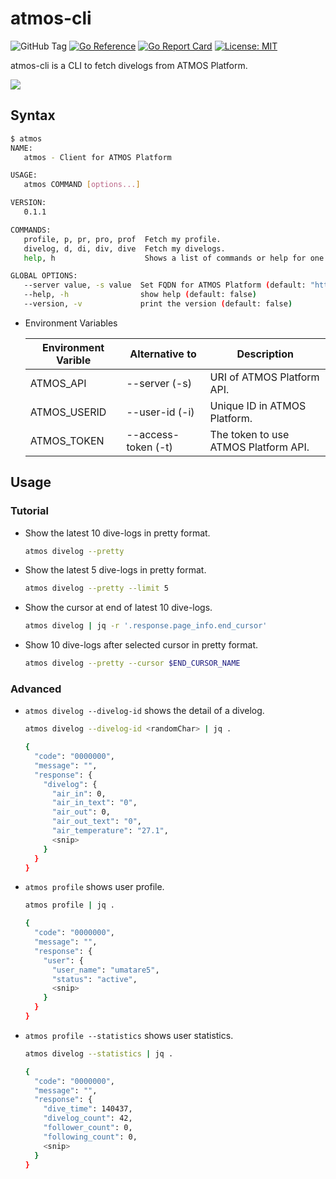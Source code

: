 # atmos-cli

![GitHub Tag](https://img.shields.io/github/v/tag/umatare5/atmos-cli?label=Latest%20version)
[![Go Reference](https://pkg.go.dev/badge/umatare5/atmos-cli.svg)](https://pkg.go.dev/github.com/umatare5/atmos-cli)
[![Go Report Card](https://goreportcard.com/badge/github.com/umatare5/atmos-cli?style=flat-square)](https://goreportcard.com/report/github.com/umatare5/atmos-cli)
[![License: MIT](https://img.shields.io/badge/License-MIT-yellow.svg)](https://github.com/umatare5/atmos-cli/blob/main/LICENSE)

atmos-cli is a CLI to fetch divelogs from ATMOS Platform.

![](https://github.com/umatare5/atmos-cli/blob/images/promo.gif)

## Syntax

```bash
$ atmos
NAME:
   atmos - Client for ATMOS Platform

USAGE:
   atmos COMMAND [options...]

VERSION:
   0.1.1

COMMANDS:
   profile, p, pr, pro, prof  Fetch my profile.
   divelog, d, di, div, dive  Fetch my divelogs.
   help, h                    Shows a list of commands or help for one command

GLOBAL OPTIONS:
   --server value, -s value  Set FQDN for ATMOS Platform (default: "http://localhost:8080") [$ATMOS_API]
   --help, -h                show help (default: false)
   --version, -v             print the version (default: false)
```

- Environment Variables

  | Environment Varible | Alternative to      | Description                          |
  | ------------------- | ------------------- | ------------------------------------ |
  | ATMOS_API           | --server (-s)       | URI of ATMOS Platform API.           |
  | ATMOS_USERID        | --user-id (-i)      | Unique ID in ATMOS Platform.         |
  | ATMOS_TOKEN         | --access-token (-t) | The token to use ATMOS Platform API. |

## Usage

### Tutorial

- Show the latest 10 dive-logs in pretty format.

  ```bash
  atmos divelog --pretty
  ```

- Show the latest 5 dive-logs in pretty format.

  ```bash
  atmos divelog --pretty --limit 5
  ```

- Show the cursor at end of latest 10 dive-logs.

  ```bash
  atmos divelog | jq -r '.response.page_info.end_cursor'
  ```

- Show 10 dive-logs after selected cursor in pretty format.

  ```bash
  atmos divelog --pretty --cursor $END_CURSOR_NAME
  ```

### Advanced

- `atmos divelog --divelog-id` shows the detail of a divelog.

  ```bash
  atmos divelog --divelog-id <randomChar> | jq .
  ```

  ```bash
  {
    "code": "0000000",
    "message": "",
    "response": {
      "divelog": {
        "air_in": 0,
        "air_in_text": "0",
        "air_out": 0,
        "air_out_text": "0",
        "air_temperature": "27.1",
        <snip>
      }
    }
  }
  ```

- `atmos profile` shows user profile.

  ```bash
  atmos profile | jq .
  ```

  ```bash
  {
    "code": "0000000",
    "message": "",
    "response": {
      "user": {
        "user_name": "umatare5",
        "status": "active",
        <snip>
      }
    }
  }
  ```

- `atmos profile --statistics` shows user statistics.

  ```bash
  atmos divelog --statistics | jq .
  ```

  ```bash
  {
    "code": "0000000",
    "message": "",
    "response": {
      "dive_time": 140437,
      "divelog_count": 42,
      "follower_count": 0,
      "following_count": 0,
      <snip>
    }
  }
  ```
